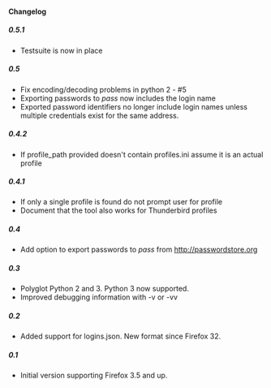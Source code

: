 #### Changelog

##### 0.5.1
- Testsuite is now in place

##### 0.5
- Fix encoding/decoding problems in python 2 - #5
- Exporting passwords to *pass* now includes the login name
- Exported password identifiers no longer include login names unless multiple
  credentials exist for the same address.

##### 0.4.2
- If profile_path provided doesn't contain profiles.ini assume it is an actual profile

##### 0.4.1
- If only a single profile is found do not prompt user for profile
- Document that the tool also works for Thunderbird profiles

##### 0.4
- Add option to export passwords to *pass* from http://passwordstore.org

##### 0.3
- Polyglot Python 2 and 3. Python 3 now supported.
- Improved debugging information with -v or -vv

##### 0.2
- Added support for logins.json. New format since Firefox 32.

##### 0.1
- Initial version supporting Firefox 3.5 and up.

